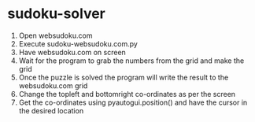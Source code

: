 # sudoku-solver
1. Open websudoku.com
2. Execute sudoku-websudoku.com.py
3. Have websudoku.com on screen 
4. Wait for the program to grab the numbers from the grid and make the grid
5. Once the puzzle is solved the program will write the result to the websudoku.com grid
6. Change the topleft and bottomright co-ordinates as per the screen 
7. Get the co-ordinates using pyautogui.position() and have the cursor in the desired location
